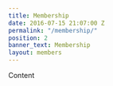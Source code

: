 ```yaml
---
title: Membership
date: 2016-07-15 21:07:00 Z
permalink: "/membership/"
position: 2
banner_text: Membership
layout: members
---
```


Content